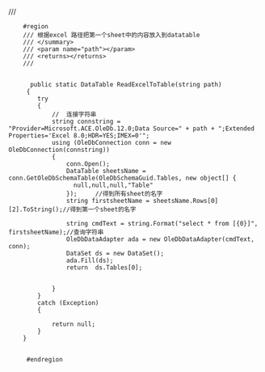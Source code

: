   /// <summary>   
   
        #region
        /// 根据excel 路径把第一个sheet中的内容放入到datatable
        /// </summary>
        /// <param name="path"></param>
        /// <returns></returns>
        ///      
        
        
          public static DataTable ReadExcelToTable(string path)
         {
            try
            {             
                //  连接字符串
                string connstring = "Provider=Microsoft.ACE.OleDb.12.0;Data Source=" + path + ";Extended Properties='Excel 8.0;HDR=YES;IMEX=0'"; 
                using (OleDbConnection conn = new OleDbConnection(connstring)) 
                {
                    conn.Open();
                    DataTable sheetsName = conn.GetOleDbSchemaTable(OleDbSchemaGuid.Tables, new object[] { 
                      null,null,null,"Table"
                    });     //得到所有sheet的名字
                    string firstsheetName = sheetsName.Rows[0][2].ToString();//得到第一个sheet的名字
                     
                    string cmdText = string.Format("select * from [{0}]", firstsheetName);//查询字符串
                    OleDbDataAdapter ada = new OleDbDataAdapter(cmdText, conn);
                    DataSet ds = new DataSet();
                    ada.Fill(ds);
                    return  ds.Tables[0];
                        

                }
            }
            catch (Exception)
            {

                return null;
            }          
        }

         
         #endregion
        
      
